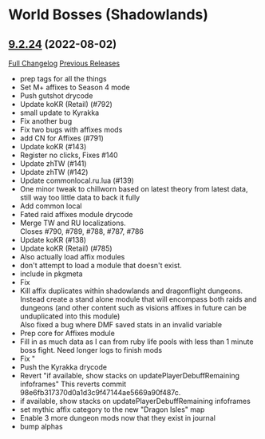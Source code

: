# <DBM> World Bosses (Shadowlands)

## [9.2.24](https://github.com/DeadlyBossMods/DBM-Retail/tree/9.2.24) (2022-08-02)
[Full Changelog](https://github.com/DeadlyBossMods/DBM-Retail/compare/9.2.23...9.2.24) [Previous Releases](https://github.com/DeadlyBossMods/DBM-Retail/releases)

- prep tags for all the things  
- Set M+ affixes to Season 4 mode  
- Push gutshot drycode  
- Update koKR (Retail) (#792)  
- small update to Kyrakka  
- Fix another bug  
- Fix two bugs with affixes mods  
- add CN for Affixes (#791)  
- Update koKR (#143)  
- Register no clicks, Fixes #140  
- Update zhTW (#141)  
- Update zhTW (#142)  
- Update commonlocal.ru.lua (#139)  
- One minor tweak to chillworn based on latest theory from latest data, still way too little data to back it fully  
- Add common local  
- Fated raid affixes module drycode  
- Merge TW and RU localizations.  
    Closes #790, #789, #788, #787, #786  
- Update koKR (#138)  
- Update koKR (Retail) (#785)  
- Also actually load affix modules  
- don't attempt to load a module that doesn't exist.  
- include in pkgmeta  
- Fix  
- Kill affix duplicates within shadowlands and dragonflight dungeons.  
    Instead create a stand alone module that will encompass both raids and dungeons (and other content such as visions affixes in future can be unduplicated into this module)  
    Also fixed a bug where DMF saved stats in an invalid variable  
- Prep core for Affixes module  
- Fill in as much data as I can from ruby life pools with less than 1 minute boss fight. Need longer logs to finish mods  
- Fix "  
- Push the Kyrakka drycode  
- Revert \"if available, show stacks on updatePlayerDebuffRemaining infoframes\" This reverts commit 98e6fb317370d0a1d3c9f47144ae5669a90f487c.  
- if available, show stacks on updatePlayerDebuffRemaining infoframes  
- set mythic affix category to the new "Dragon Isles" map  
- Enable 3 more dungeon mods now that they exist in journal  
- bump alphas  

